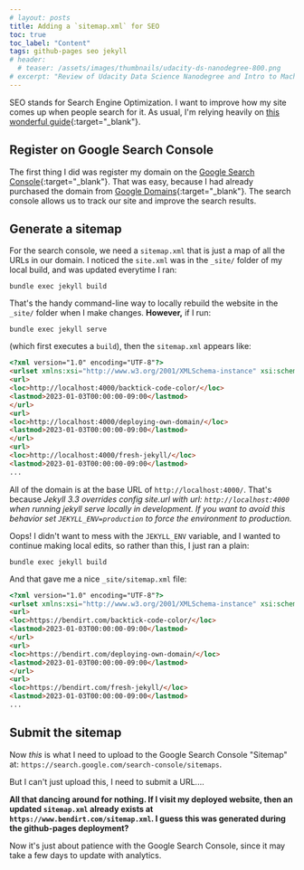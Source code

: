 ```yaml
---
# layout: posts
title: Adding a `sitemap.xml` for SEO
toc: true
toc_label: "Content"
tags: github-pages seo jekyll
# header:
  # teaser: /assets/images/thumbnails/udacity-ds-nanodegree-800.png
# excerpt: "Review of Udacity Data Science Nanodegree and Intro to Machine Learning Nanodegree"
---
```


SEO stands for Search Engine Optimization. I want to improve how my site comes up when people search for it. As usual, I'm relying heavily on [this wonderful guide](https://www.cross-validated.com/Personal-website-with-Minimal-Mistakes-Jekyll-Theme-HOWTO-Part-IV/){:target="_blank"}.

## Register on Google Search Console

The first thing I did was register my domain on the [Google Search Console](https://search.google.com/search-console/about){:target="_blank"}. That was easy, because I had already purchased the domain from [Google Domains](https://domains.google/){:target="_blank"}. The search console allows us to track our site and improve the search results.

## Generate a sitemap

For the search console, we need a `sitemap.xml` that is just a map of all the URLs in our domain. I noticed the `site.xml` was in the `_site/` folder of my local build, and was updated everytime I ran:

```
bundle exec jekyll build
```

That's the handy command-line way to locally rebuild the website in the `_site/` folder when I make changes. **However,** if I run:

```
bundle exec jekyll serve
```

(which first executes a `build`), then the `sitemap.xml` appears like:

```html
<?xml version="1.0" encoding="UTF-8"?>
<urlset xmlns:xsi="http://www.w3.org/2001/XMLSchema-instance" xsi:schemaLocation="http://www.sitemaps.org/schemas/sitemap/0.9 http://www.sitemaps.org/schemas/sitemap/0.9/sitemap.xsd" xmlns="http://www.sitemaps.org/schemas/sitemap/0.9">
<url>
<loc>http://localhost:4000/backtick-code-color/</loc>
<lastmod>2023-01-03T00:00:00-09:00</lastmod>
</url>
<url>
<loc>http://localhost:4000/deploying-own-domain/</loc>
<lastmod>2023-01-03T00:00:00-09:00</lastmod>
</url>
<url>
<loc>http://localhost:4000/fresh-jekyll/</loc>
<lastmod>2023-01-03T00:00:00-09:00</lastmod>
...
```

All of the domain is at the base URL of `http://localhost:4000/`. That's because *Jekyll 3.3 overrides config site.url with url: `http://localhost:4000` when running jekyll serve locally in development. If you want to avoid this behavior set `JEKYLL_ENV=production` to force the environment to production.*

Oops! I didn't want to mess with the `JEKYLL_ENV` variable, and I wanted to continue making local edits, so rather than this, I just ran a plain:

```
bundle exec jekyll build
```

And that gave me a nice `_site/sitemap.xml` file:

```html
<?xml version="1.0" encoding="UTF-8"?>
<urlset xmlns:xsi="http://www.w3.org/2001/XMLSchema-instance" xsi:schemaLocation="http://www.sitemaps.org/schemas/sitemap/0.9 http://www.sitemaps.org/schemas/sitemap/0.9/sitemap.xsd" xmlns="http://www.sitemaps.org/schemas/sitemap/0.9">
<url>
<loc>https://bendirt.com/backtick-code-color/</loc>
<lastmod>2023-01-03T00:00:00-09:00</lastmod>
</url>
<url>
<loc>https://bendirt.com/deploying-own-domain/</loc>
<lastmod>2023-01-03T00:00:00-09:00</lastmod>
</url>
<url>
<loc>https://bendirt.com/fresh-jekyll/</loc>
<lastmod>2023-01-03T00:00:00-09:00</lastmod>
...
```

## Submit the sitemap

Now *this* is what I need to upload to the Google Search Console "Sitemap" at: `https://search.google.com/search-console/sitemaps`.

But I can't just upload this, I need to submit a URL.... 

**All that dancing around for nothing. If I visit my deployed website, then an updated `sitemap.xml` already exists at `https://www.bendirt.com/sitemap.xml`. I guess this was generated during the github-pages deployment?**

Now it's just about patience with the Google Search Console, since it may take a few days to update with analytics.
